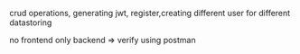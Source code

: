 ﻿ crud operations, generating jwt, register,creating different user for different datastoring

  no frontend only backend => verify using postman
  
